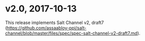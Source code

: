 v2.0, 2017-10-13
================

This release implements Salt Channel v2, draft7
(https://github.com/assaabloy-ppi/salt-channel/blob/master/files/spec/spec-salt-channel-v2-draft7.md).
